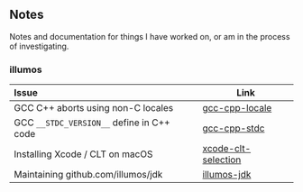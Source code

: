 ## Notes

Notes and documentation for things I have worked on, or am in the process of
investigating.

### illumos

| Issue | Link |
|:------|------|
| GCC C++ aborts using non-C locales | [gcc-cpp-locale](/gcc-cpp-locale) |
| GCC `__STDC_VERSION__` define in C++ code | [gcc-cpp-stdc](/gcc-cpp-stdc) |
| Installing Xcode / CLT on macOS | [xcode-clt-selection](/xcode-clt-selection) |
| Maintaining github.com/illumos/jdk | [illumos-jdk](/illumos-jdk) |

